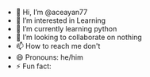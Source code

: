 - 👋 Hi, I’m @aceayan77
- 👀 I’m interested in Learning
- 🌱 I’m currently learning python
- 💞️ I’m looking to collaborate on nothing
- 📫 How to reach me don't
- 😄 Pronouns: he/him
- ⚡ Fun fact: 

<!---
aceayan77/aceayan77 is a ✨ special ✨ repository because its `README.md` (this file) appears on your GitHub profile.
You can click the Preview link to take a look at your changes.
--->
